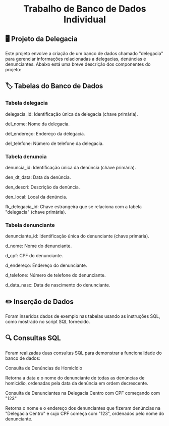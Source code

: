 <!doctype html>
<html>

<head>
    <meta charset="utf-8">
    <title>Banco de Dados</title>
</head>       

<body>
<h1 align="center">Trabalho de Banco de Dados Individual</h1>

<h2>🖥️ Projeto da Delegacia</h2>
<p>Este projeto envolve a criação de um banco de dados chamado "delegacia" para gerenciar informações relacionadas a delegacias, denúncias e denunciantes. Abaixo está uma breve descrição dos componentes do projeto:</p>

<h2><strong>🏷️ Tabelas do Banco de Dados</strong></h2>

<h3><strong>Tabela delegacia</strong></h3>
<p>delegacia_id: Identificação única da delegacia (chave primária).</p>
<p>del_nome: Nome da delegacia.</p>
<p>del_endereço: Endereço da delegacia.</p>
<p>del_telefone: Número de telefone da delegacia.</p>


<h3><strong>Tabela denuncia</strong></h3>
<p>denuncia_id: Identificação única da denúncia (chave primária).</p>
<p>den_dt_data: Data da denúncia.</p>
<p>den_descri: Descrição da denúncia.</p>
<p>den_local: Local da denúncia.</p>
<p>fk_delegacia_id: Chave estrangeira que se relaciona com a tabela "delegacia" (chave primária).</p>


<h3><strong>Tabela denunciante</strong></h3>
<p>denunciante_id: Identificação única do denunciante (chave primária).</p>
<p>d_nome: Nome do denunciante.</p>
<p>d_cpf: CPF do denunciante.</p>
<p>d_endereço: Endereço do denunciante.</p>
<p>d_telefone: Número de telefone do denunciante.</p>
<p>d_data_nasc: Data de nascimento do denunciante.</p>

<h2><strong>✏️ Inserção de Dados</strong></h2>
<p>Foram inseridos dados de exemplo nas tabelas usando as instruções SQL, como mostrado no script SQL fornecido.</p>

<h2><strong>🔍 Consultas SQL</strong></h2>
<p>Foram realizadas duas consultas SQL para demonstrar a funcionalidade do banco de dados:</p>
<p>Consulta de Denúncias de Homicídio</p>
<p>Retorna a data e o nome do denunciante de todas as denúncias de homicídio, ordenadas pela data da denúncia em ordem decrescente.</p>
<p>Consulta de Denunciantes na Delegacia Centro com CPF começando com "123"</p>
<p>Retorna o nome e o endereço dos denunciantes que fizeram denúncias na "Delegacia Centro" e cujo CPF começa com "123", ordenados pelo nome do denunciante.</p>


</body>
</html>
